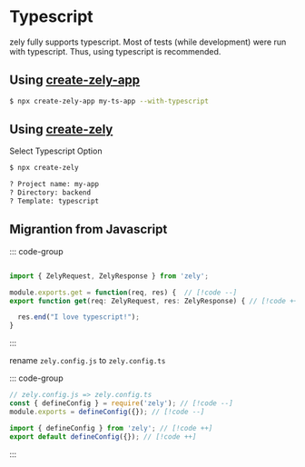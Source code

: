# Typescript

zely fully supports typescript. Most of tests (while development) were run with typescript. Thus, using typescript is recommended.

## Using [create-zely-app](https://npmjs.com/package/create-zely-app)

```bash
$ npx create-zely-app my-ts-app --with-typescript
```

## Using [create-zely](https://npmjs.com/package/create-zely)

Select Typescript Option

```bash
$ npx create-zely

? Project name: my-app
? Directory: backend
? Template: typescript
```

## Migrantion from Javascript

::: code-group

```ts [page/index.ts]

import { ZelyRequest, ZelyResponse } from 'zely';

module.exports.get = function(req, res) {  // [!code --]
export function get(req: ZelyRequest, res: ZelyResponse) { // [!code ++]

  res.end("I love typescript!");
}
```

:::

rename `zely.config.js` to `zely.config.ts`

::: code-group

```ts [zely.config.ts]
// zely.config.js => zely.config.ts
const { defineConfig } = require('zely'); // [!code --]
module.exports = defineConfig({}); // [!code --]

import { defineConfig } from 'zely'; // [!code ++]
export default defineConfig({}); // [!code ++]
```

:::
